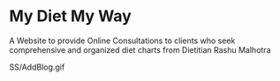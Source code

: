 # My Diet My Way

A Website to provide Online Consultations to clients who seek comprehensive and organized diet charts from Dietitian Rashu Malhotra

SS/AddBlog.gif